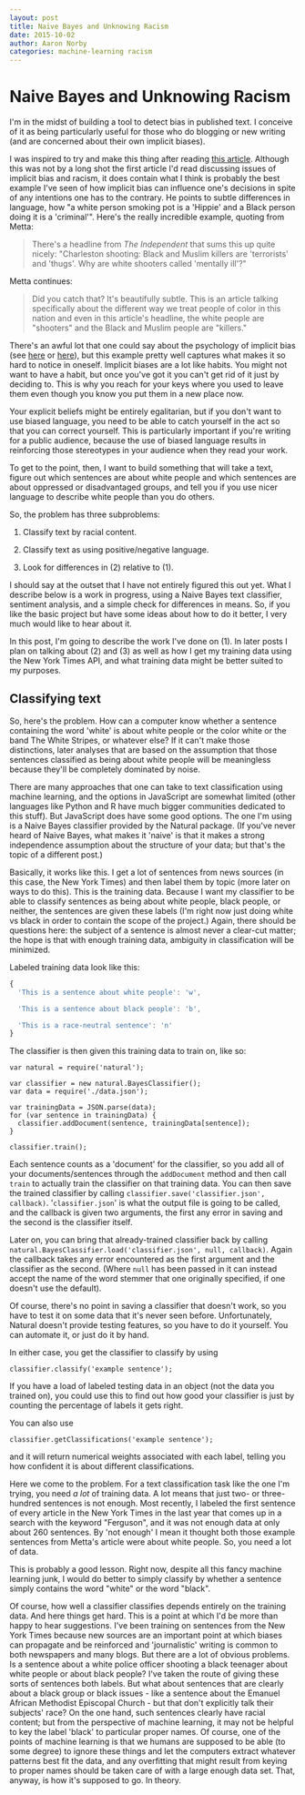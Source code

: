 ```yaml
---
layout: post
title: Naive Bayes and Unknowing Racism
date: 2015-10-02
author: Aaron Norby
categories: machine-learning racism
---
```


# Naive Bayes and Unknowing Racism

I'm in the midst of building a tool to detect bias in published text. I conceive of
it as being particularly useful for those who do blogging or new writing (and are
concerned about their own implicit biases).  

I was inspired to try and make this thing after reading [this
article](http://www.huffingtonpost.com/john-metta/i-racist_b_7770652.html).
Although this was not by a long shot the first article I'd read discussing issues
of implicit bias and racism, it does contain what I think is probably the best
example I've seen of how implicit bias can influence one's decisions in spite of
any intentions one has to the contrary.  He points to subtle differences in
language, how "a white person smoking pot is a 'Hippie' and a Black person doing it
is a 'criminal'".  Here's the really incredible example, quoting from Metta:

> There's a headline from *The Independent* that sums this up quite nicely:
"Charleston shooting: Black and Muslim killers are 'terrorists' and 'thugs'. Why
are white shooters called 'mentally ill'?"

Metta continues:

> Did you catch that? It's beautifully subtle. This is an article talking
> specifically about the different way we treat people of color in this nation and
> even in this article's headline, the white people are "shooters" and the Black
> and Muslim people are "killers."

There's an awful lot that one could say about the psychology of implicit bias (see
[here][harvard] or [here][project]), but this example pretty well captures what
makes it so hard to notice in oneself.  Implicit biases are a lot like habits. You
might not want to have a habit, but once you've got it you can't get rid of it just
by deciding to. This is why you reach for your keys where you used to leave them
even though you know you put them in a new place now. 

[harvard]: https://implicit.harvard.edu/implicit/research/

[project]: http://www.biasproject.org/

Your explicit beliefs might be entirely egalitarian, but if you don't want to use
biased language, you need to be able to catch yourself in the act so that you can
correct yourself. This is particularly important if you're writing for a public
audience, because the use of biased language results in reinforcing those
stereotypes in your audience when they read your work. 

To get to the point, then, I want to build something that will take a text, figure
out which sentences are about white people and which sentences are about oppressed
or disadvantaged groups, and tell you if you use nicer language to describe white
people than you do others. 

So, the problem has three subproblems: 

1. Classify text by racial content.

2. Classify text as using positive/negative language.

3. Look for differences in (2) relative to (1). 

I should say at the outset that I have not entirely figured this out yet. What I
describe below is a work in progress, using a Naive Bayes text classifier,
sentiment analysis, and a simple check for differences in means. So, if you like
the basic project but have some ideas about how to do it better, I very much would
like to hear about it. 

In this post, I'm going to describe the work I've done on (1). In later posts I
plan on talking about (2) and (3) as well as how I get my training data using the
New York Times API, and what training data might be better suited to my purposes.


## Classifying text


So, here's the problem. How can a computer know whether a sentence containing the
word 'white' is about white people or the color white or the band The White
Stripes, or whatever else? If it can't make those distinctions, later analyses that
are based on the assumption that those sentences classified as being about white
people will be meaningless because they'll be completely dominated by noise.  

There are many approaches that one can take to text classification using machine
learning, and the options in JavaScript are somewhat limited (other languages like
Python and R have much bigger communities dedicated to this stuff). But JavaScript
does have some good options.  The one I'm using is a Naive Bayes classifier
provided by the Natural package. (If you've never heard of Naive Bayes, what makes
it 'naive' is that it makes a strong independence assumption about the structure of
your data; but that's the topic of a different post.)

Basically, it works like this. I get a lot of sentences from news sources (in this
case, the New York Times) and then label them by topic (more later on ways to do
this). This is the training data. Because I want my classifier to be able to
classify sentences as being about white people, black people, or neither, the
sentences are given these labels (I'm right now just doing white vs black in order
to contain the scope of the project.) Again, there should be questions here: the
subject of a sentence is almost never a clear-cut matter; the hope is that with
enough training data, ambiguity in classification will be minimized.  

Labeled training data look like this: 

~~~javascript
{
  'This is a sentence about white people': 'w',

  'This is a sentence about black people': 'b',

  'This is a race-neutral sentence': 'n'
}
~~~

The classifier is then given this training data to train on, like so: 

~~~
var natural = require('natural');

var classifier = new natural.BayesClassifier();
var data = require('./data.json');

var trainingData = JSON.parse(data);
for (var sentence in trainingData) {
  classifier.addDocument(sentence, trainingData[sentence]);
}

classifier.train();
~~~

Each sentence counts as a 'document' for the classifier, so you add all of your
documents/sentences through the `addDocument` method and then call `train` to
actually train the classifier on that training data. You can then save the trained
classifier by calling `classifier.save('classifier.json', callback)`.
'`classifier.json`' is what the output file is going to be called, and the callback
is given two arguments, the first any error in saving and the second is the
classifier itself. 

Later on, you can bring that already-trained classifier back by calling
`natural.BayesClassifier.load('classifier.json', null, callback)`. Again the
callback takes any error encountered as the first argument and the classifier as
the second.  (Where `null` has been passed in it can instead accept the name of the
word stemmer that one originally specified, if one doesn't use the default). 

Of course, there's no point in saving a classifier that doesn't work, so you have
to test it on some data that it's never seen before. Unfortunately, Natural doesn't
provide testing features, so you have to do it yourself. You can automate it, or
just do it by hand.

In either case, you get the classifier to classify by using

~~~
classifier.classify('example sentence');
~~~

If you have a load of labeled testing data in an object (not the data you trained
on), you could use this to find out how good your classifier is just by counting
the percentage of labels it gets right.

You can also use 

~~~
classifier.getClassifications('example sentence');
~~~

and it will return numerical weights associated with each label, telling you how
confident it is about different classifications. 

Here we come to the problem. For a text classification task like the one I'm
trying, you need *a lot* of training data. A lot means that just two- or
three-hundred sentences is not enough.  Most recently, I labeled the first sentence
of every article in the New York Times in the last year that comes up in a search
with the keyword "Ferguson", and it was not enough data at only about 260
sentences. By 'not enough' I mean it thought both those example sentences from
Metta's article were about white people. So, you need a lot of data. 

This is probably a good lesson. Right now, despite all this fancy machine learning
junk, I would do better to simply classify by whether a sentence simply contains
the word "white" or the word "black". 

Of course, how well a classifier classifies depends entirely on the training data.
And here things get hard. This is a point at which I'd be more than happy to hear
suggestions.  I've been training on sentences from the New York Times because new
sources are an important point at which biases can propagate and be reinforced and
'journalistic' writing is common to both newspapers and many blogs. But there are a
lot of obvious problems. Is a sentence about a white police officer shooting a
black teenager about white people or about black people? I've taken the route of
giving these sorts of sentences both labels. But what about sentences that are
clearly about a black group or black issues - like a sentence about the Emanuel
African Methodist Episcopal Church - but that don't explicitly talk their subjects'
race? On the one hand, such sentences clearly have racial content; but from the
perspective of machine learning, it may not be helpful to key the label 'black' to
particular proper names. Of course, one of the points of machine learning is that
we humans are supposed to be able (to some degree) to ignore these things and let
the computers extract whatever patterns best fit the data, and any overfitting that
might result from keying to proper names should be taken care of with a large
enough data set.  That, anyway, is how it's supposed to go. In theory.






